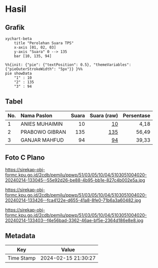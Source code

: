 # Hasil

## Grafik

```mermaid
xychart-beta
    title "Perolehan Suara TPS"
    x-axis [01, 02, 03]
    y-axis "Suara" 0 --> 135
    bar [10, 135, 94]
```

```mermaid
%%{init: {"pie": {"textPosition": 0.5}, "themeVariables": {"pieOuterStrokeWidth": "5px"}} }%%
pie showData
    "1" : 10
    "2" : 135
    "3" : 94
```

## Tabel

| No. | Nama Paslon    | Suara | Suara (raw) | Persentase |
|:--- |:-------------- | -----:| -----------:| ----------:|
| 1   | ANIES MUHAIMIN | 10    | [10][p-1]   | 4,18       |
| 2   | PRABOWO GIBRAN | 135   | [135][p-2]  | 56,49      |
| 3   | GANJAR MAHFUD  | 94    | [94][p-3]   | 39,33      |


[p-1]: https://github.com/gigit-pemilu/pemilu-2024-51-bali/blob/main/pilpres/hitung-suara/sub/51-bali/sub/03-badung/sub/05-kuta-selatan/sub/1004-benoa/sub/020-tps/sub/paslon-1.txt
[p-2]: https://github.com/gigit-pemilu/pemilu-2024-51-bali/blob/main/pilpres/hitung-suara/sub/51-bali/sub/03-badung/sub/05-kuta-selatan/sub/1004-benoa/sub/020-tps/sub/paslon-2.txt
[p-3]: https://github.com/gigit-pemilu/pemilu-2024-51-bali/blob/main/pilpres/hitung-suara/sub/51-bali/sub/03-badung/sub/05-kuta-selatan/sub/1004-benoa/sub/020-tps/sub/paslon-3.txt

## Foto C Plano

https://sirekap-obj-formc.kpu.go.id/2cdb/pemilu/ppwp/51/03/05/10/04/5103051004020-20240214-133045--55e92d26-be88-4b95-bb1e-827c4b002e5a.jpg

https://sirekap-obj-formc.kpu.go.id/2cdb/pemilu/ppwp/51/03/05/10/04/5103051004020-20240214-133426--fca4122e-d655-41a8-8fe0-71b6a3a60482.jpg

https://sirekap-obj-formc.kpu.go.id/2cdb/pemilu/ppwp/51/03/05/10/04/5103051004020-20240214-133403--f4e56bad-3362-46ae-bf5e-2364d186e8e8.jpg


## Metadata

| Key        | Value               |
| ---------- | ------------------- |
| Time Stamp | 2024-02-15 21:30:27 |



